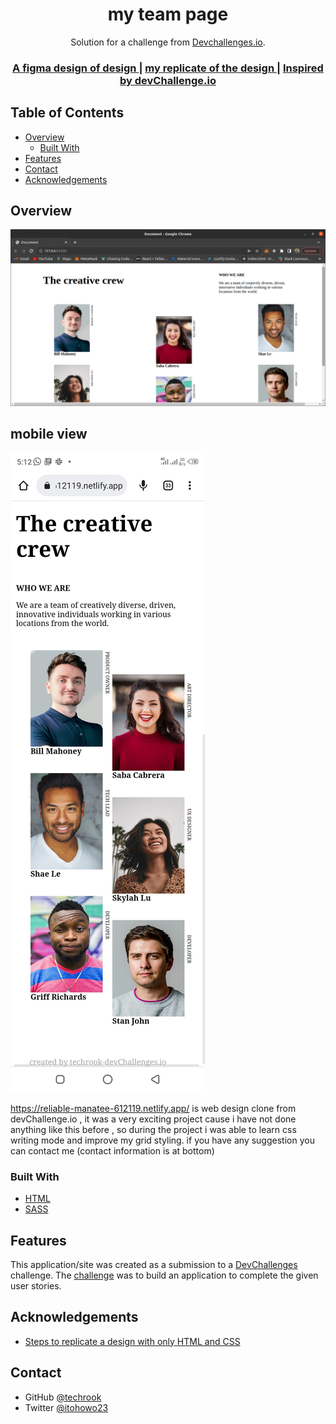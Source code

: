 <!-- Please update value in the {}  -->

<h1 align="center">my team page</h1>

<div align="center">
   Solution for a challenge from  <a href="http://devchallenges.io" target="_blank">Devchallenges.io</a>.
</div>

<div align="center">
  <h3>
    <a href="https://reliable-manatee-612119.netlify.app/">
      A figma design of design
    </a>
    <span> | </span>
    <a href="https://reliable-manatee-612119.netlify.app/">
      my replicate of the design 
    </a>
    <span> | </span>
    <a href="https://devchallenges.io/challenges/hhmesazsqgKXrTkYkt0U">
      Inspired by devChallenge.io
    </a>
  </h3>
</div>

<!-- TABLE OF CONTENTS -->

## Table of Contents

- [Overview](#overview)
  - [Built With](#built-with)
- [Features](#features)
- [Contact](#contact)
- [Acknowledgements](#acknowledgements)

<!-- OVERVIEW -->

## Overview

![screenshot](./images/largescreenshot.png) 
## mobile view
![screenshot](./images/mobileshot.png)


  <a> https://reliable-manatee-612119.netlify.app/</a> is web design clone from devChallenge.io , it was a very exciting project cause i have not done anything like this before , so during the project i was able to learn css writing mode and improve my grid styling. if you have any suggestion you can contact me (contact information is at bottom)


### Built With

<!-- This section should list any major frameworks that you built your project using. Here are a few examples.-->

- [HTML](https://developer.mozilla.org/en-US/docs/Learn/Getting_started_with_the_web/HTML_basics)
- [SASS](https://sass-lang.com/)

## Features

<!-- List the features of your application or follow the template. Don't share the figma file here :) -->

This application/site was created as a submission to a [DevChallenges](https://devchallenges.io/challenges) challenge. The [challenge](https://devchallenges.io/challenges/hhmesazsqgKXrTkYkt0U) was to build an application to complete the given user stories.


## Acknowledgements

<!-- This section should list any articles or add-ons/plugins that helps you to complete the project. This is optional but it will help you in the future. For exmpale -->

- [Steps to replicate a design with only HTML and CSS](https://devchallenges-blogs.web.app/how-to-replicate-design/)

## Contact


- GitHub [@techrook](https://{github.com/techrook})
- Twitter [@itohowo23](https://{twitter.com/itohowo23})
